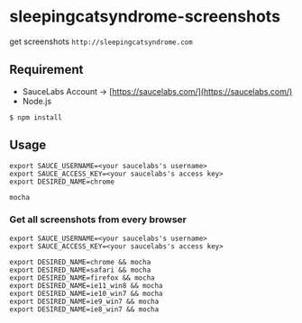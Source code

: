 sleepingcatsyndrome-screenshots
================================

get screenshots `http://sleepingcatsyndrome.com`

## Requirement

- SauceLabs Account ->  [https://saucelabs.com/](https://saucelabs.com/)
- Node.js

```
$ npm install
```

## Usage

```
export SAUCE_USERNAME=<your saucelabs's username>
export SAUCE_ACCESS_KEY=<your saucelabs's access key>
export DESIRED_NAME=chrome

mocha
```

### Get all screenshots from every browser

```
export SAUCE_USERNAME=<your saucelabs's username>
export SAUCE_ACCESS_KEY=<your saucelabs's access key>

export DESIRED_NAME=chrome && mocha
export DESIRED_NAME=safari && mocha
export DESIRED_NAME=firefox && mocha
export DESIRED_NAME=ie11_win8 && mocha
export DESIRED_NAME=ie10_win7 && mocha
export DESIRED_NAME=ie9_win7 && mocha
export DESIRED_NAME=ie8_win7 && mocha

```
